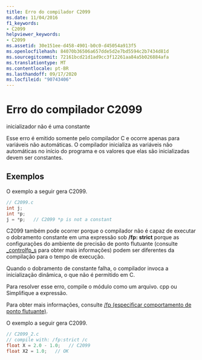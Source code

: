 ```yaml
---
title: Erro do compilador C2099
ms.date: 11/04/2016
f1_keywords:
- C2099
helpviewer_keywords:
- C2099
ms.assetid: 30e151ee-d458-4901-b0c0-d45054a913f5
ms.openlocfilehash: 84070b36506a657dde5d2e7bd5594c2b7434d81d
ms.sourcegitcommit: 72161bcd21d1ad9cc3f12261aa84a5b026884afa
ms.translationtype: MT
ms.contentlocale: pt-BR
ms.lasthandoff: 09/17/2020
ms.locfileid: "90743406"
---
```

# <a name="compiler-error-c2099"></a>Erro do compilador C2099

inicializador não é uma constante

Esse erro é emitido somente pelo compilador C e ocorre apenas para variáveis não automáticas.  O compilador inicializa as variáveis não automáticas no início do programa e os valores que elas são inicializadas devem ser constantes.

## <a name="examples"></a>Exemplos

O exemplo a seguir gera C2099.

```c
// C2099.c
int j;
int *p;
j = *p;   // C2099 *p is not a constant
```

C2099 também pode ocorrer porque o compilador não é capaz de executar o dobramento constante em uma expressão sob **/fp: strict** porque as configurações do ambiente de precisão de ponto flutuante (consulte [_controlfp_s](../../c-runtime-library/reference/controlfp-s.md) para obter mais informações) podem ser diferentes da compilação para o tempo de execução.

Quando o dobramento de constante falha, o compilador invoca a inicialização dinâmica, o que não é permitido em C.

Para resolver esse erro, compile o módulo como um arquivo. cpp ou Simplifique a expressão.

Para obter mais informações, consulte [/fp (especificar comportamento de ponto flutuante)](../../build/reference/fp-specify-floating-point-behavior.md).

O exemplo a seguir gera C2099.

```c
// C2099_2.c
// compile with: /fp:strict /c
float X = 2.0 - 1.0;   // C2099
float X2 = 1.0;   // OK
```
